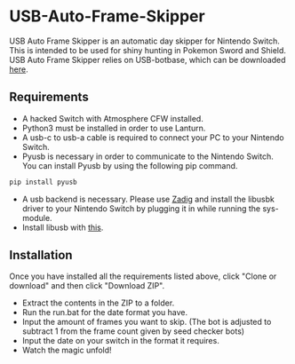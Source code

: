 # USB-Auto-Frame-Skipper

USB Auto Frame Skipper is an automatic day skipper for Nintendo Switch. This is intended to be used for shiny hunting in Pokemon Sword and Shield. USB Auto Frame Skipper relies on USB-botbase, which can be downloaded [here](https://github.com/fishguy6564/USB-Botbase).

## Requirements
- A hacked Switch with Atmosphere CFW installed.
- Python3 must be installed in order to use Lanturn.
- A usb-c to usb-a cable is required to connect your PC to your Nintendo Switch.
- Pyusb is necessary in order to communicate to the Nintendo Switch. You can install Pyusb by using the following pip command.
```bash
pip install pyusb
```
- A usb backend is necessary. Please use [Zadig](http://www.unitrunker.com/zadig.html) and install the libusbk driver to your Nintendo Switch by plugging it in while running the sys-module.
- Install libusb with [this](https://sourceforge.net/projects/libusb-win32/files/libusb-win32-releases/1.2.6.0/).

## Installation
Once you have installed all the requirements listed above, click "Clone or download" and then click "Download ZIP". 
- Extract the contents in the ZIP to a folder.
- Run the run.bat for the date format you have.
- Input the amount of frames you want to skip. (The bot is adjusted to subtract 1 from the frame count given by seed checker bots)
- Input the date on your switch in the format it requires.
- Watch the magic unfold!
